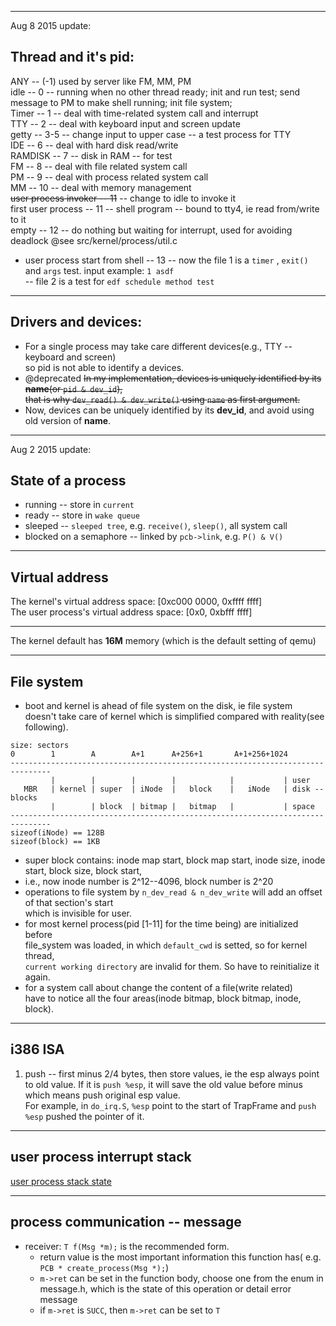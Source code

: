 -----------------------------

Aug 8 2015 update:

## Thread and it's pid:  
ANY -- (-1) used by server like FM, MM, PM  
idle -- 0  -- running when no other thread ready; init and run test;
send message to PM to make shell running; init file system;  
Timer -- 1  -- deal with time-related system call and interrupt  
TTY -- 2  -- deal with keyboard input and screen update  
getty -- 3-5  -- change input to upper case -- a test process for TTY  
IDE -- 6  -- deal with hard disk read/write  
RAMDISK -- 7  -- disk in RAM -- for test  
FM -- 8  -- deal with file related system call  
PM -- 9  -- deal with process related system call  
MM -- 10  -- deal with memory management  
~~user process invoker -- 11~~ -- change to idle to invoke it  
first user process -- 11  -- shell program -- bound to tty4, ie read from/write to it  
empty -- 12 -- do nothing but waiting for interrupt, used for avoiding deadlock @see src/kernel/process/util.c
- user process start from shell -- 13
-- now the file 1 is a `timer` , `exit()` and `args` test. input example: `1 asdf`  
-- file 2 is a test for `edf schedule method test`

-------------

## Drivers and devices:
- For a single process may take care different devices(e.g., TTY -- keyboard and screen)  
so pid is not able to identify a devices.  
- @deprecated ~~In my implementation, devices is uniquely identified by its **name**(or `pid & dev_id`),  
that is why `dev_read() & dev_write()` using `name` as first argument.~~  
- Now, devices can be uniquely identified by its **dev_id**, and avoid using old version of **name**.

-----------------

Aug 2 2015 update:

## State of a process
- running -- store in `current`
- ready -- store in `wake queue`
- sleeped -- `sleeped tree`, e.g. `receive()`, `sleep()`, all system call
- blocked on a semaphore -- linked by `pcb->link`, e.g. `P() & V()`


----------------------

## Virtual address
The kernel's virtual address space: [0xc000 0000, 0xffff ffff]  
The user process's virtual address space: [0x0, 0xbfff ffff]  


-----------------

The kernel default has **16M** memory
(which is the default setting of qemu)  

-----------------------

## File system
- boot and kernel is ahead of file system on the disk, ie file system  
doesn't take care of kernel which is simplified compared with reality(see following).  

```
size: sectors
0        1        A        A+1      A+256+1       A+1+256+1024
-------------------------------------------------------------------------------
         |        |        |        |            |           | user 
   MBR   | kernel | super  | iNode  |   block    |   iNode   | disk -- blocks
         |        | block  | bitmap |   bitmap   |           | space
-------------------------------------------------------------------------------
sizeof(iNode) == 128B
sizeof(block) == 1KB
```
- super block contains: inode map start, block map start, inode size, inode start, block size, block start, 
- i.e., now inode number is 2^12--4096, block number is 2^20
- operations to file system by `n_dev_read & n_dev_write` will add an offset of that section's start  
which is invisible for user.
- for most kernel process(pid [1-11] for the time being) are initialized before  
  file_system was loaded, in which `default_cwd` is setted, so for kernel thread,  
  `current working directory` are invalid for them. So have to reinitialize it again.  
- for a system call about change the content of a file(write related)  
  have to notice all the four areas(inode bitmap, block bitmap, inode, block).

------------

## i386 ISA
1. push -- first minus 2/4 bytes, then store values, ie the esp always point to old value. If it is `push %esp`, it will save the old value before minus which means push original esp value.  
For example, in `do_irq.S`, `%esp` point to the start of TrapFrame and `push %esp` pushed the pointer of it.  


-------------------------

## user process interrupt stack
[user process stack state](pic/user_process_stack.jpg)  


--------------------

## process communication -- message

- receiver: `T f(Msg *m);` is the recommended form.  
	- return value is the most important information this function has( e.g. `PCB * create_process(Msg *);`)  
	- `m->ret` can be set in the function body, choose one from the enum in message.h, which is the state of this operation or detail error message  
    - if `m->ret` is `SUCC`, then `m->ret` can be set to `T`

